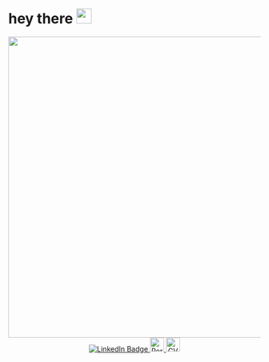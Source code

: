 <h1 >
  hey there
  <img src="https://media.giphy.com/media/hvRJCLFzcasrR4ia7z/giphy.gif" width="30px"/>
</h1>

<div id="header" align="center">
  <img src="https://media.giphy.com/media/v1.Y2lkPTc5MGI3NjExOTkyYWY5ZTVlYjNhOTM2MTg5Y2MyNzZlOThhMWQ5ZDBhY2Q4ZWUzYSZjdD1n/L1R1tvI9svkIWwpVYr/giphy.gif" width="600"/>
</div>
<div id="badges" align="center">
   <a href='https://www.linkedin.com/in/eliana-bega-dev/' target="_blank"> 
  <img src="https://img.shields.io/badge/LinkedIn-blue?style=for-the-badge&logo=linkedin&logoColor=white" alt="LinkedIn Badge"/>
  </a>
  <a href='https://portfolio-eli-bega.netlify.app/'> 
  <img src="https://img.shields.io/static/v1?label=&style=for-the-badge&message=portfolio&color=blueviolet" alt="Portfolio Badge" height=28 />
  </a>
  <a href='https://drive.google.com/file/d/1Fnk8alZTQZBNnH1KeFAa8WYbHk9lAgK6/view'>
  <img src="https://img.shields.io/static/v1?label=&style=for-the-badge&message=CV Profile&color=blue" alt="CV Badge"  height=28/>
  </a>
</div>
